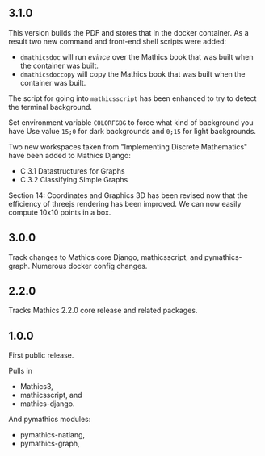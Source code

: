 3.1.0
-----

This version builds the PDF and stores that in the docker container. As a result two new
command and front-end shell scripts were added:

* `dmathicsdoc` will run _evince_ over the Mathics book that was built when the container was built.
* `dmathicsdoccopy` will copy the Mathics book that was built when the container was built.

The script for going into `mathicsscript` has been enhanced to try to detect the terminal background.

Set environment variable `COLORFGBG` to force what kind of background you have Use value `15;0` for dark backgrounds and `0;15` for light backgrounds.

Two new workspaces taken from "Implementing Discrete Mathematics" have been added to Mathics Django:

* C 3.1 Datastructures for Graphs
* C 3.2 Classifying Simple Graphs

Section 14: Coordinates and Graphics 3D has been revised now that the efficiency of threejs rendering has been improved. We can now easily compute 10x10 points in a box.

3.0.0
-----

Track changes to Mathics core Django, mathicsscript, and pymathics-graph.
Numerous docker config changes.


2.2.0
-----

Tracks Mathics 2.2.0 core release and related packages.

1.0.0
-----

First public release.

Pulls in

* Mathics3,
* mathicsscript, and
* mathics-django.

And pymathics modules:

* pymathics-natlang,
* pymathics-graph,
